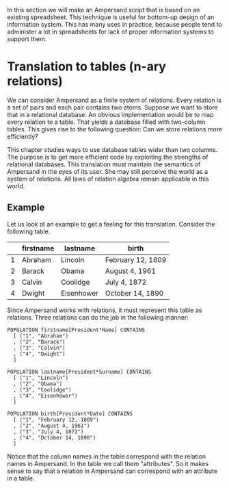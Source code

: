 In this section we will make an Ampersand script that is based on an existing spreadsheet. This technique is useful for bottom-up design of an information system. This has many uses in practice, because people tend to administer a lot in spreadsheets for lack of proper information systems to support them.

# Translation to tables \(n-ary relations\)

We can consider Ampersand as a finite system of relations. Every relation is a set of pairs and each pair contains two atoms. Suppose we want to store that in a relational database. An obvious implementation would be to map every relation to a table. That yields a database filled with two-column tables. This gives rise to the following question: Can we store relations more efficiently?

This chapter studies ways to use database tables wider than two columns. The purpose is to get more efficient code by exploiting the strengths of relational databases. This translation must maintain the semantics of Ampersand in the eyes of its user. She may still perceive the world as a system of relations. All laws of relation algebra remain applicable in this world.

## Example

Let us look at an example to get a feeling for this translation. Consider the following table.

|  | firstname | lastname | birth |
| --- | --- | --- | --- |
| 1 | Abraham | Lincoln | February 12, 1809 |
| 2 | Barack | Obama | August 4, 1961 |
| 3 | Calvin | Coolidge | July 4, 1872 |
| 4 | Dwight | Eisenhower | October 14, 1890 |

Since Ampersand works with relations, it must represent this table as relations. Three relations can do the job in the following manner:

```
POPULATION firstname[President*Name] CONTAINS
  [ ("1", "Abraham")
  , ("2", "Barack")
  , ("3", "Calvin")
  , ("4", "Dwight")
  ]

POPULATION lastname[President*Surname] CONTAINS
  [ ("1", "Lincoln")
  , ("2", "Obama")
  , ("3", "Coolidge")
  , ("4", "Eisenhower")
  ]

POPULATION birth[President*Date] CONTAINS
  [ ("1", "February 12, 1809")
  , ("2", "August 4, 1961")
  , ("3", "July 4, 1872")
  , ("4", "October 14, 1890")
  ]
```

Notice that the column names in the table correspond with the relation names in Ampersand. In the table we call them "attributes". So it makes sense to say that a relation in Ampersand can correspond with an attribute in a table.

## 



